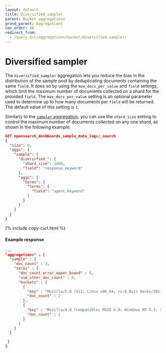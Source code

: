 ```yaml
---
layout: default
title: Diversified sampler
parent: Bucket aggregations
grand_parent: Aggregations
nav_order: 40
redirect_from:
  - /query-dsl/aggregations/bucket/diversified-sampler/
---
```


# Diversified sampler

The `diversified_sampler` aggregation lets you reduce the bias in the distribution of the sample pool by deduplicating documents containing the same `field`. It does so by using the `max_docs_per_value` and `field` settings, which limit the maximum number of documents collected on a shard for the provided `field`. The `max_docs_per_value` setting is an optional parameter used to determine up to how many documents per `field` will be returned. The default value of this setting is `1`.

Similarly to the [`sampler` aggregation]({{site.url}}{{site.baseurl}}/aggregations/bucket/sampler/), you can use the `shard_size` setting to control the maximum number of documents collected on any one shard, as shown in the following example:

```json
GET opensearch_dashboards_sample_data_logs/_search
{
  "size": 0,
  "aggs": {
    "sample": {
      "diversified_": {
        "shard_size": 1000,
        "field": "response.keyword"
      },
      "aggs": {
        "terms": {
          "terms": {
            "field": "agent.keyword"
          }
        }
      }
    }
  }
}
```
{% include copy-curl.html %}

#### Example response

```json
...
"aggregations" : {
  "sample" : {
    "doc_count" : 3,
    "terms" : {
      "doc_count_error_upper_bound" : 0,
      "sum_other_doc_count" : 0,
      "buckets" : [
        {
          "key" : "Mozilla/5.0 (X11; Linux x86_64; rv:6.0a1) Gecko/20110421 Firefox/6.0a1",
          "doc_count" : 2
        },
        {
          "key" : "Mozilla/4.0 (compatible; MSIE 6.0; Windows NT 5.1; SV1; .NET CLR 1.1.4322)",
          "doc_count" : 1
        }
      ]
    }
  }

 }
}
```
 
